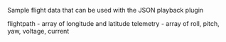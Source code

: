 
Sample flight data that can be used with the JSON playback plugin

flightpath - array of longitude and latitude
telemetry - array of roll, pitch, yaw, voltage, current
